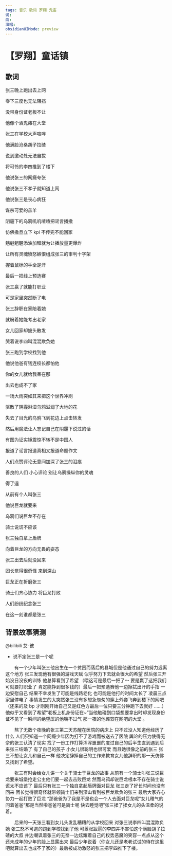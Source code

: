 ```yaml
---
tags: 音乐 歌词 罗翔 鬼畜
词: 
曲: 
演唱: 
obsidianUIMode: preview
---
```


# 【罗翔】童话镇

## 歌词

张三晚上跑出去上网  

零下三度也无法阻挡  

没带身份证老板不让  

他像个酒鬼瘫在大堂  

张三在学校大声喧哗  

他满脸沧桑胡子拉碴  

说到激动处无法自拔  

将可怜的李四推到了楼下  

他说张三的网瘾夸张  

他说张三不孝子就知道上网  

他说张三是丧心病狂  

谋杀可爱的羔羊  

阴霾下的乌鸦叽叽喳喳把谣言播撒  

仿佛撒旦立下 kpi 不传完不能回家  

魑魅魍魉添油加醋就为让播放量更爆炸  

让所有灵魂愤怒嫉恨组成张三的审判十字架  

握着鼠标的手全是汗  

最后一把线上预选赛  

张三赢了就能打职业  

可是家里突然断了电  

张三辞职在家陪着她  

就盼着她能考出老家  

女儿回家却披头散发  

哭着说李四叫混混欺负她  

张三跑到学校找到他  

他说他爸有钱连校长都怕他  

你的女儿就给我呆在那  

出去也成不了家  

一场大雨突如其来把这个世界冲刷  

驱散了阴霾淋湿乌鸦滋润了大地的花  

失去了目光的乌鸦飞到花边上点击转发  

然后用魔法让人忘记自己在阴霾下说过的话  

有图为证实锤震惊不转不是中国人  

报道了谣言报道真相又报道命题作文  

人们点赞评论无意间加深了张三的泪痕  

善良的人们 小心评论 别让乌鸦操纵你的灵魂  

得了逞  

从前有个人叫张三  

他说巨龙就要来  

乌鸦们说巨龙不存在  

骑士说谎不应该  

张三独自拿上盾牌  

向着巨龙的方向无畏的姿态  

张三出去后就没回来  

团长觉得很奇怪 来到深山  

巨龙正在折磨张三  

骑士们齐心协力 将巨龙打败  

人们纷纷纪念张三  

在这一刻谁都是张三

## 背景故事猜测

@bilibili 艾-彼

- 说不定张三是一个呢

‌‌‌　　有一个少年叫张三他出生在一个贫困而落后的县城但是他通过自己的努力远离这个地方 张三发现他有很强的游戏天赋 似乎努力下去就会很大的希望 然后张三开始没日没夜的训练 他总算看到了希望 （喂这可是最后一把了～ 要是赢了这把我们可就要打职业了 肯定能挣到很多钱的）最后一把预选赛他一边擦拭出汗的手指 一边安慰自己 结果不幸发生了可能是线路老化 也可能是他打的时间太长了 凌晨三点家里停电了 事情发生的太突然张三没有多想急匆匆的穿上外套飞奔到楼下的网吧 （还来的及 bp 才刚刚开始自己又是红色方最后一位只要三分钟跑下去就好 ……）他似乎又看到了希望“老板上机身份证在~”当他触碰到口袋想要拿出时却发现身份证不见了一瞬间的绝望压的他喘不过气 那一夜的他瘫软在网吧的大堂 。

‌‌‌　　熬了无数个夜晚的张三第二天苏醒在医院的病床上 只不过没人知道他经历了什么 人们只知道一个网瘾少年因为打不了游戏而被送去了医院 舆论的压力使得无奈的张三认清了现实 找了一份工作打算浑浑噩噩的度过自己的后半生直到遇到后来张三结婚了 有了自己的孩子 小女儿很聪明也很可爱 而且她很像之前的张三 张三不想让女儿和自己一样 他决定辞掉自己的工作来教育女儿他辞职的那一天仿佛又找到了希望。

‌‌‌　　张三有时会给女儿讲一个关于骑士于巨龙的故事 从前有一个骑士叫张三说巨龙要来城堡抢走公主他们要一起去击败巨龙 然而乌鸦却说巨龙根本不存在骑士说谎太不应该了 最后只有张三一个独自拿起盾牌面对巨龙 张三走了好长时间也没有回来 团长觉得很奇怪就带领骑士们来到深山看到被巨龙欺负的张三 最后大家齐心协力一起打败了巨龙 “那爸爸为了我是不是也会一个人去面对巨龙呢”女儿稚气的问着爸爸“那是当然啦爸爸可是骑士呢 快去睡觉吧”张三揉了揉女儿的头温柔的说着。

‌‌‌　　后来的一天张三看到女儿头发乱糟糟的从学校回来 对张三说李四叫混混欺负她 张三怒不可遏的跑到学校找到了他 可嚣张跋扈的李四并不害怕这个满脸胡子拉碴的大叔 并边嘲讽着张三的无奈一边炫耀着自己的权势恶魔的笑容一点点从这个还未成年的少年的脸上显露出来 最后少年说着（你女儿还是老老试试的待在这里吧就算出去也成不了家的）最后被成功激怒的张三把李四推下了楼。